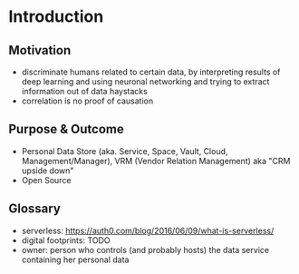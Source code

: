 Introduction
==========================================



## Motivation

+   discriminate humans related to certain data, by interpreting results of deep learning and
    using neuronal networking and trying to extract information out of data haystacks
+   correlation is no proof of causation 



## Purpose & Outcome

+   Personal Data Store (aka. Service, Space, Vault, Cloud, Management/Manager), VRM (Vendor 
    Relation Management) aka "CRM upside down"
+   Open Source



## Glossary 

+   serverless: https://auth0.com/blog/2016/06/09/what-is-serverless/
+   digital footprints: TODO
+   owner: person who controls (and probably hosts) the data service containing her personal data 
